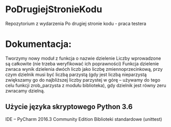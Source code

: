 # PoDrugiejStronieKodu
Repozytorium z wydarzenia Po drugiej stronie kodu - praca testera
# Dokumentacja:
Tworzymy nowy moduł z funkcja o nazwie dzielenie
Liczby wprowadzone są całkowite (nie trzeba weryfikować ich poprawności)
Funkcja dzielenie zwraca wynik dzielenia dwóch liczb jako liczbę zmiennoprzecinkową, przy czym dzielnik musi być liczbą parzystą (gdy jest liczbą nieparzystą zwiększamy go do najbliższej liczby parzystej w górę – używamy do tego celu funkcji zrob_parzysta z modułu biblioteka), gdy dzielnik jest równy zeru zwracamy dzielną.
## Użycie języka skryptowego Python 3.6
IDE – PyCharm 2016.3 Community Edition
Biblioteki standardowe (unittest)
